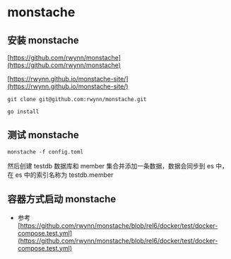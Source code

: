 # monstache

## 安装 monstache

[https://github.com/rwynn/monstache](https://github.com/rwynn/monstache)

[https://rwynn.github.io/monstache-site/](https://rwynn.github.io/monstache-site/)

```shell
git clone git@github.com:rwynn/monstache.git

go install
```

## 测试 monstache

```shell
monstache -f config.toml
```

然后创建 testdb 数据库和 member 集合并添加一条数据，数据会同步到 es 中，在 es 中的索引名称为 testdb.member

## 容器方式启动 monstache

- 参考 [https://github.com/rwynn/monstache/blob/rel6/docker/test/docker-compose.test.yml](https://github.com/rwynn/monstache/blob/rel6/docker/test/docker-compose.test.yml)